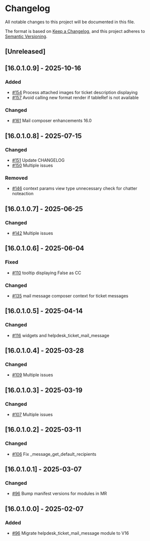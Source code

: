 # Changelog
All notable changes to this project will be documented in this file.

The format is based on [Keep a Changelog](https://keepachangelog.com/en/1.0.0/),
and this project adheres to [Semantic Versioning](https://semver.org/spec/v2.0.0.html).

## [Unreleased]
## [16.0.1.0.9] - 2025-10-16
### Added
- [#154](https://gitlab.com/somitcoop/erp-research/odoo-helpdesk/-/merge_requests/154) Process attached images for ticket description displaying
- [#157](https://gitlab.com/somitcoop/erp-research/odoo-helpdesk/-/merge_requests/157) Avoid calling new format render if tableRef is not available

### Changed
- [#161](https://gitlab.com/somitcoop/erp-research/odoo-helpdesk/-/merge_requests/161) Mail composer enhancements 16.0

## [16.0.1.0.8] - 2025-07-15
### Changed
- [#151](https://gitlab.com/somitcoop/erp-research/odoo-helpdesk/-/merge_requests/151) Update CHANGELOG
- [#150](https://gitlab.com/somitcoop/erp-research/odoo-helpdesk/-/merge_requests/150) Multiple issues 

### Removed
- [#146](https://gitlab.com/somitcoop/erp-research/odoo-helpdesk/-/merge_requests/146) context params view type unnecessary check for chatter noteaction

## [16.0.1.0.7] - 2025-06-25
### Changed
- [#142](https://gitlab.com/somitcoop/erp-research/odoo-helpdesk/-/merge_requests/142) Multiple issues 

## [16.0.1.0.6] - 2025-06-04
### Fixed
- [#110](https://gitlab.com/somitcoop/erp-research/odoo-helpdesk/-/merge_requests/110) tooltip displaying False as CC
### Changed
- [#135](https://gitlab.com/somitcoop/erp-research/odoo-helpdesk/-/merge_requests/135) mail message composer context for ticket messages 

## [16.0.1.0.5] - 2025-04-14
### Changed
- [#116](https://gitlab.com/somitcoop/erp-research/odoo-helpdesk/-/merge_requests/116) widgets and helpdesk_ticket_mail_message  

## [16.0.1.0.4] - 2025-03-28
### Changed
- [#109](https://gitlab.com/somitcoop/erp-research/odoo-helpdesk/-/merge_requests/109) Multiple issues

## [16.0.1.0.3] - 2025-03-19
### Changed
- [#107](https://gitlab.com/somitcoop/erp-research/odoo-helpdesk/-/merge_requests/107) Multiple issues

## [16.0.1.0.2] - 2025-03-11
### Changed
- [#106](https://gitlab.com/somitcoop/erp-research/odoo-helpdesk/-/merge_requests/106) Fix _message_get_default_recipients 

## [16.0.1.0.1] - 2025-03-07
### Changed
- [#96](https://gitlab.com/somitcoop/erp-research/odoo-helpdesk/-/merge_requests/96)  Bump manifest versions for modules in MR

## [16.0.1.0.0] - 2025-02-07
### Added
- [#96](https://gitlab.com/somitcoop/erp-research/odoo-helpdesk/-/merge_requests/96) Migrate helpdesk_ticket_mail_message module to V16